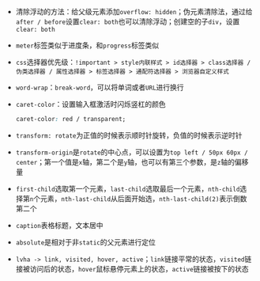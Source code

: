 * 清除浮动的方法：给父级元素添加`overflow: hidden`；伪元素清除法，通过给`after / before`设置`clear: both`也可以清除浮动；创建空的子`div`，设置`clear: both`

* `meter`标签类似于进度条，和`progress`标签类似

* `css`选择器优先级：`!important > style内联样式 > id选择器 > class选择器 / 伪类选择器 / 属性选择器 > 标签选择器 > 通配符选择器 > 浏览器自定义样式`

* `word-wrap`：`break-word`，可以将单词或者`URL`进行换行

* `caret-color`：设置输入框激活时闪烁竖杠的颜色

  ```css
  caret-color: red / transparent;
  ```

* `transform: rotate`为正值的时候表示顺时针旋转，负值的时候表示逆时针
* `transform-origin`是`rotate`的中心点，可以设置为`top left / 50px 60px / center`；第一个值是`x`轴，第二个是`y`轴，也可以有第三个参数，是`z`轴的偏移量
* `first-child`选取第一个元素，`last-child`选取最后一个元素，`nth-child`选择第`n`个元素，`nth-last-child`从后面开始选，`nth-last-child(2)`表示倒数第二个
* `caption`表格标题，文本居中
* `absolute`是相对于非`static`的父元素进行定位
* `lvha -> link, visited, hover, active`；`link`链接平常的状态，`visited`链接被访问后的状态，`hover`鼠标悬停元素上的状态，`active`链接被按下的状态